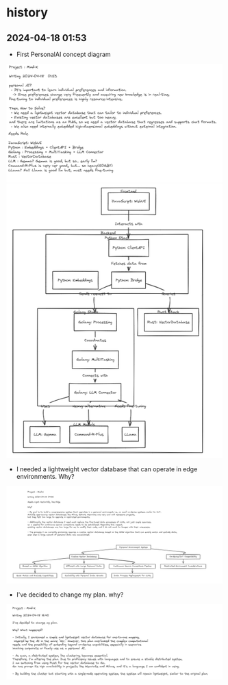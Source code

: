 # history

## 2024-04-18 01:53

- First PersonalAI concept diagram

![w1](../imgs/w1.png)
![w2](../imgs/w2.png)

- I needed a lightweight vector database that can operate in edge environments. Why?

![w3](../imgs/w3.png)

- I've decided to change my plan. why?

![w4](../imgs/w4.png)
